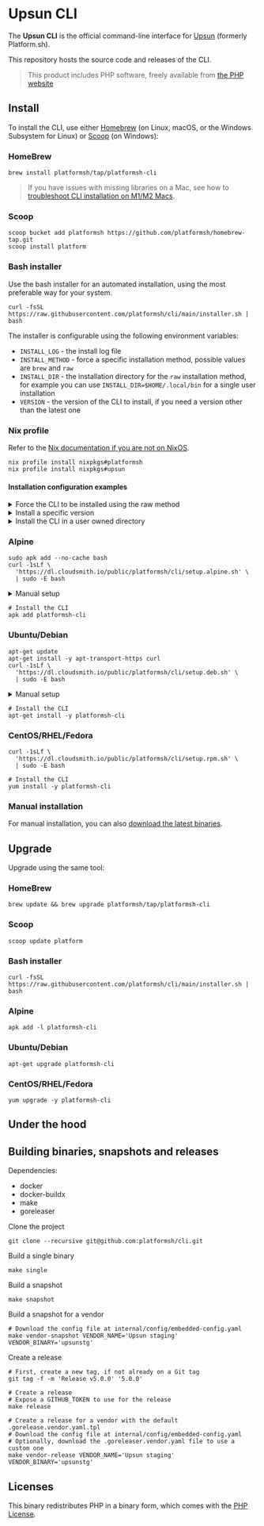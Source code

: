 # Upsun CLI

The **Upsun CLI** is the official command-line interface for [Upsun](https://upsun.com) (formerly Platform.sh).

This repository hosts the source code and releases of the CLI.

> This product includes PHP software, freely available from [the PHP website](https://www.php.net/software)

## Install

To install the CLI, use either [Homebrew](https://brew.sh/) (on Linux, macOS, or the Windows Subsystem for Linux) or [Scoop](https://scoop.sh/) (on Windows):

### HomeBrew

```console
brew install platformsh/tap/platformsh-cli
```

> If you have issues with missing libraries on a Mac, see how to [troubleshoot CLI installation on M1/M2 Macs](https://community.platform.sh/t/troubleshoot-cli-installation-on-m1-macs/1202).

### Scoop

```console
scoop bucket add platformsh https://github.com/platformsh/homebrew-tap.git
scoop install platform
```

### Bash installer

Use the bash installer for an automated installation, using the most preferable way for your system.

```console
curl -fsSL https://raw.githubusercontent.com/platformsh/cli/main/installer.sh | bash
```

The installer is configurable using the following environment variables:

* `INSTALL_LOG` - the install log file
* `INSTALL_METHOD` - force a specific installation method, possible values are `brew` and `raw`
* `INSTALL_DIR` - the installation directory for the `raw` installation method, for example you can use `INSTALL_DIR=$HOME/.local/bin` for a single user installation
* `VERSION` - the version of the CLI to install, if you need a version other than the latest one


### Nix profile

Refer to the [Nix
documentation if you are not on NixOS](https://nix.dev/manual/nix/2.24/installation/installing-binary.html).

```console
nix profile install nixpkgs#platformsh
nix profile install nixpkgs#upsun
```

#### Installation configuration examples

<details>
    <summary>Force the CLI to be installed using the raw method</summary>

    curl -fsSL https://raw.githubusercontent.com/platformsh/cli/main/installer.sh | INSTALL_METHOD=raw bash
</details>

<details>
    <summary>Install a specific version</summary>

    curl -fsSL https://raw.githubusercontent.com/platformsh/cli/main/installer.sh | VERSION=4.0.1 bash
</details>

<details>
    <summary>Install the CLI in a user owned directory</summary>

    curl -fsSL https://raw.githubusercontent.com/platformsh/cli/main/installer.sh | INSTALL_METHOD=raw INSTALL_DIR=$HOME/.local/bin bash
</details>

### Alpine

```console
sudo apk add --no-cache bash
curl -1sLf \
  'https://dl.cloudsmith.io/public/platformsh/cli/setup.alpine.sh' \
  | sudo -E bash
```

<details>
    <summary>Manual setup</summary>

    apk add --no-cache curl
    curl -1sLf 'https://dl.cloudsmith.io/public/platformsh/cli/rsa.4F1C2AC5106DA770.key' > /etc/apk/keys/cli@platformsh-4F1C2AC5106DA770.rsa.pub
    curl -1sLf "https://dl.cloudsmith.io/public/platformsh/cli/config.alpine.txt" >> /etc/apk/repositories
    apk update

</details>

```console
# Install the CLI
apk add platformsh-cli
```

### Ubuntu/Debian

```console
apt-get update
apt-get install -y apt-transport-https curl
curl -1sLf \
  'https://dl.cloudsmith.io/public/platformsh/cli/setup.deb.sh' \
  | sudo -E bash
```

<details>
    <summary>Manual setup</summary>

    apt-get update

    # Only needed for Debian
    apt-get install -y debian-keyring debian-archive-keyring

    apt-get install -y apt-transport-https curl gnupg
    curl -1sLf 'https://dl.cloudsmith.io/public/platformsh/cli/gpg.6ED8A90E60ABD941.key' |  gpg --dearmor >> /usr/share/keyrings/platformsh-cli-archive-keyring.gpg
    # If you use an Ubuntu derivative distro, such as Linux Mint, you may need to use UBUNTU_CODENAME instead of VERSION_CODENAME below.
    curl -1sLf "https://dl.cloudsmith.io/public/platformsh/cli/config.deb.txt?distro=$(. /etc/os-release && echo "$ID")&codename=$(. /etc/os-release && echo "$VERSION_CODENAME")" > /etc/apt/sources.list.d/platformsh-cli.list
    apt-get update

</details>

```console
# Install the CLI
apt-get install -y platformsh-cli
```

### CentOS/RHEL/Fedora

```console
curl -1sLf \
  'https://dl.cloudsmith.io/public/platformsh/cli/setup.rpm.sh' \
  | sudo -E bash

# Install the CLI
yum install -y platformsh-cli
```

### Manual installation

For manual installation, you can also [download the latest binaries](https://github.com/platformsh/cli/releases/latest).

## Upgrade

Upgrade using the same tool:

### HomeBrew

```console
brew update && brew upgrade platformsh/tap/platformsh-cli
```

### Scoop

```console
scoop update platform
```

### Bash installer

```console
curl -fsSL https://raw.githubusercontent.com/platformsh/cli/main/installer.sh | bash
```

### Alpine

```console
apk add -l platformsh-cli
```

### Ubuntu/Debian

```console
apt-get upgrade platformsh-cli
```

### CentOS/RHEL/Fedora

```console
yum upgrade -y platformsh-cli
```

## Under the hood

## Building binaries, snapshots and releases

Dependencies:
  - docker
  - docker-buildx
  - make
  - goreleaser

Clone the project

```
git clone --recursive git@github.com:platformsh/cli.git
```

Build a single binary

```console
make single
```

Build a snapshot

```console
make snapshot
```

Build a snapshot for a vendor

```console
# Download the config file at internal/config/embedded-config.yaml
make vendor-snapshot VENDOR_NAME='Upsun staging' VENDOR_BINARY='upsunstg'
```

Create a release

```console
# First, create a new tag, if not already on a Git tag
git tag -f -m 'Release v5.0.0' '5.0.0'

# Create a release
# Expose a GITHUB_TOKEN to use for the release
make release

# Create a release for a vendor with the default .gorelease.vendor.yaml.tpl
# Download the config file at internal/config/embedded-config.yaml
# Optionally, download the .goreleaser.vendor.yaml file to use a custom one
make vendor-release VENDOR_NAME='Upsun staging' VENDOR_BINARY='upsunstg'
```

## Licenses

This binary redistributes PHP in a binary form, which comes with the [PHP License](https://www.php.net/license/3_01.txt).
